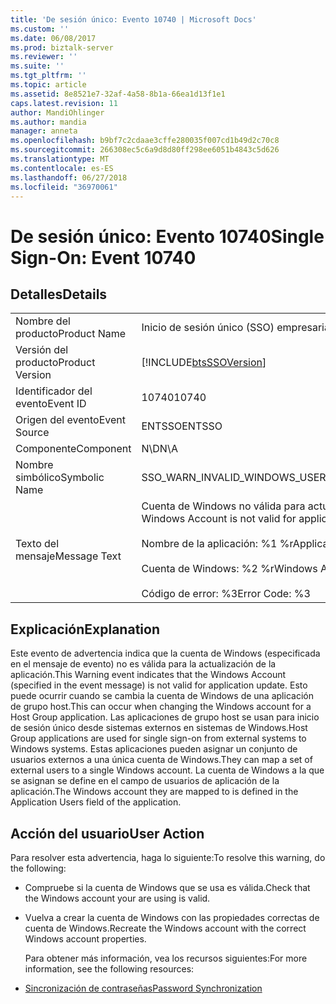 ```yaml
---
title: 'De sesión único: Evento 10740 | Microsoft Docs'
ms.custom: ''
ms.date: 06/08/2017
ms.prod: biztalk-server
ms.reviewer: ''
ms.suite: ''
ms.tgt_pltfrm: ''
ms.topic: article
ms.assetid: 8e8521e7-32af-4a58-8b1a-66ea1d13f1e1
caps.latest.revision: 11
author: MandiOhlinger
ms.author: mandia
manager: anneta
ms.openlocfilehash: b9bf7c2cdaae3cffe280035f007cd1b49d2c70c8
ms.sourcegitcommit: 266308ec5c6a9d8d80ff298ee6051b4843c5d626
ms.translationtype: MT
ms.contentlocale: es-ES
ms.lasthandoff: 06/27/2018
ms.locfileid: "36970061"
---
```

# <a name="single-sign-on-event-10740"></a><span data-ttu-id="ebe16-102">De sesión único: Evento 10740</span><span class="sxs-lookup"><span data-stu-id="ebe16-102">Single Sign-On: Event 10740</span></span>
## <a name="details"></a><span data-ttu-id="ebe16-103">Detalles</span><span class="sxs-lookup"><span data-stu-id="ebe16-103">Details</span></span>  

|                 |                                                                                                                                                            |
|-----------------|------------------------------------------------------------------------------------------------------------------------------------------------------------|
|  <span data-ttu-id="ebe16-104">Nombre del producto</span><span class="sxs-lookup"><span data-stu-id="ebe16-104">Product Name</span></span>   |                                                                 <span data-ttu-id="ebe16-105">Inicio de sesión único (SSO) empresarial</span><span class="sxs-lookup"><span data-stu-id="ebe16-105">Enterprise Single Sign-On</span></span>                                                                  |
| <span data-ttu-id="ebe16-106">Versión del producto</span><span class="sxs-lookup"><span data-stu-id="ebe16-106">Product Version</span></span> |                                                 [!INCLUDE[btsSSOVersion](../includes/btsssoversion-md.md)]                                                 |
|    <span data-ttu-id="ebe16-107">Identificador del evento</span><span class="sxs-lookup"><span data-stu-id="ebe16-107">Event ID</span></span>     |                                                                           <span data-ttu-id="ebe16-108">10740</span><span class="sxs-lookup"><span data-stu-id="ebe16-108">10740</span></span>                                                                            |
|  <span data-ttu-id="ebe16-109">Origen del evento</span><span class="sxs-lookup"><span data-stu-id="ebe16-109">Event Source</span></span>   |                                                                           <span data-ttu-id="ebe16-110">ENTSSO</span><span class="sxs-lookup"><span data-stu-id="ebe16-110">ENTSSO</span></span>                                                                           |
|    <span data-ttu-id="ebe16-111">Componente</span><span class="sxs-lookup"><span data-stu-id="ebe16-111">Component</span></span>    |                                                                            <span data-ttu-id="ebe16-112">N\D</span><span class="sxs-lookup"><span data-stu-id="ebe16-112">N\A</span></span>                                                                             |
|  <span data-ttu-id="ebe16-113">Nombre simbólico</span><span class="sxs-lookup"><span data-stu-id="ebe16-113">Symbolic Name</span></span>  |                                                               <span data-ttu-id="ebe16-114">SSO_WARN_INVALID_WINDOWS_USER</span><span class="sxs-lookup"><span data-stu-id="ebe16-114">SSO_WARN_INVALID_WINDOWS_USER</span></span>                                                                |
|  <span data-ttu-id="ebe16-115">Texto del mensaje</span><span class="sxs-lookup"><span data-stu-id="ebe16-115">Message Text</span></span>   | <span data-ttu-id="ebe16-116">Cuenta de Windows no válida para actualización de la aplicación.%r</span><span class="sxs-lookup"><span data-stu-id="ebe16-116">The Windows Account is not valid for application update.%r</span></span><br /><br /> <span data-ttu-id="ebe16-117">Nombre de la aplicación: %1 %r</span><span class="sxs-lookup"><span data-stu-id="ebe16-117">Application Name: %1%r</span></span><br /><br /> <span data-ttu-id="ebe16-118">Cuenta de Windows: %2 %r</span><span class="sxs-lookup"><span data-stu-id="ebe16-118">Windows Account: %2%r</span></span><br /><br /> <span data-ttu-id="ebe16-119">Código de error: %3</span><span class="sxs-lookup"><span data-stu-id="ebe16-119">Error Code: %3</span></span> |

## <a name="explanation"></a><span data-ttu-id="ebe16-120">Explicación</span><span class="sxs-lookup"><span data-stu-id="ebe16-120">Explanation</span></span>  
 <span data-ttu-id="ebe16-121">Este evento de advertencia indica que la cuenta de Windows (especificada en el mensaje de evento) no es válida para la actualización de la aplicación.</span><span class="sxs-lookup"><span data-stu-id="ebe16-121">This Warning event indicates that the Windows Account (specified in the event message) is not valid for application update.</span></span> <span data-ttu-id="ebe16-122">Esto puede ocurrir cuando se cambia la cuenta de Windows de una aplicación de grupo host.</span><span class="sxs-lookup"><span data-stu-id="ebe16-122">This can occur when changing the Windows account for a Host Group application.</span></span> <span data-ttu-id="ebe16-123">Las aplicaciones de grupo host se usan para inicio de sesión único desde sistemas externos en sistemas de Windows.</span><span class="sxs-lookup"><span data-stu-id="ebe16-123">Host Group applications are used for single sign-on from external systems to Windows systems.</span></span> <span data-ttu-id="ebe16-124">Estas aplicaciones pueden asignar un conjunto de usuarios externos a una única cuenta de Windows.</span><span class="sxs-lookup"><span data-stu-id="ebe16-124">They can map a set of external users to a single Windows account.</span></span> <span data-ttu-id="ebe16-125">La cuenta de Windows a la que se asignan se define en el campo de usuarios de aplicación de la aplicación.</span><span class="sxs-lookup"><span data-stu-id="ebe16-125">The Windows account they are mapped to is defined in the Application Users field of the application.</span></span>  

## <a name="user-action"></a><span data-ttu-id="ebe16-126">Acción del usuario</span><span class="sxs-lookup"><span data-stu-id="ebe16-126">User Action</span></span>  
 <span data-ttu-id="ebe16-127">Para resolver esta advertencia, haga lo siguiente:</span><span class="sxs-lookup"><span data-stu-id="ebe16-127">To resolve this warning, do the following:</span></span>  

- <span data-ttu-id="ebe16-128">Compruebe si la cuenta de Windows que se usa es válida.</span><span class="sxs-lookup"><span data-stu-id="ebe16-128">Check that the Windows account your are using is valid.</span></span>  

- <span data-ttu-id="ebe16-129">Vuelva a crear la cuenta de Windows con las propiedades correctas de cuenta de Windows.</span><span class="sxs-lookup"><span data-stu-id="ebe16-129">Recreate the Windows account with the correct Windows account properties.</span></span>  

  <span data-ttu-id="ebe16-130">Para obtener más información, vea los recursos siguientes:</span><span class="sxs-lookup"><span data-stu-id="ebe16-130">For more information, see the following resources:</span></span>  

- [<span data-ttu-id="ebe16-131">Sincronización de contraseñas</span><span class="sxs-lookup"><span data-stu-id="ebe16-131">Password Synchronization</span></span>](../core/password-synchronization2.md)
